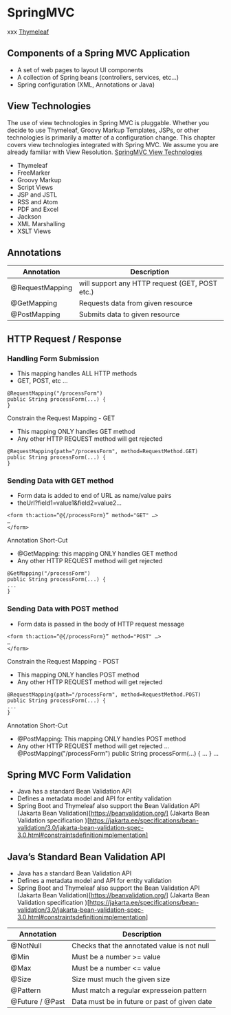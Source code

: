 # SpringMVC
xxx
[Thymeleaf](www.thymeleaf.org)

## Components of a Spring MVC Application
- A set of web pages to layout UI components
- A collection of Spring beans (controllers, services, etc…)
- Spring configuration (XML, Annotations or Java)

## View Technologies
The use of view technologies in Spring MVC is pluggable. Whether you decide to use Thymeleaf, Groovy Markup Templates, JSPs, or other technologies is primarily a matter of a configuration change. This chapter covers view technologies integrated with Spring MVC. We assume you are already familiar with View Resolution.
[SpringMVC View Technologies](https://docs.spring.io/spring-framework/reference/web/webmvc-view.html)

- Thymeleaf
- FreeMarker
- Groovy Markup
- Script Views
- JSP and JSTL
- RSS and Atom
- PDF and Excel
- Jackson
- XML Marshalling
- XSLT Views

## Annotations

| Annotation | Description |
| --- | --- |
| @RequestMapping | will support any HTTP request (GET, POST etc.) |
| @GetMapping | Requests data from given resource |
| @PostMapping | Submits data to given resource |

## HTTP Request / Response
### Handling Form Submission
- This mapping handles ALL HTTP methods
- GET, POST, etc …
```
@RequestMapping("/processForm")
public String processForm(...) {
}
```
Constrain the Request Mapping - GET
- This mapping ONLY handles GET method
- Any other HTTP REQUEST method will get rejected
```
@RequestMapping(path="/processForm", method=RequestMethod.GET)
public String processForm(...) {
}
```

### Sending Data with GET method
- Form data is added to end of URL as name/value pairs
- theUrl?field1=value1&field2=value2…
```
<form th:action=“@{/processForm}” method="GET" …>
…
</form>
```

Annotation Short-Cut
- @GetMapping: this mapping ONLY handles GET method
- Any other HTTP REQUEST method will get rejected
```
@GetMapping("/processForm")
public String processForm(...) {
...
}
```

### Sending Data with POST method
- Form data is passed in the body of HTTP request message
```
<form th:action=“@{/processForm}” method="POST" …>
…
</form>
```
Constrain the Request Mapping - POST
- This mapping ONLY handles POST method
- Any other HTTP REQUEST method will get rejected
```
@RequestMapping(path="/processForm", method=RequestMethod.POST)
public String processForm(...) {
...
}
```

Annotation Short-Cut
- @PostMapping: This mapping ONLY handles POST method
- Any other HTTP REQUEST method will get rejected
...
@PostMapping("/processForm")
public String processForm(...) {
...
}
...

## Spring MVC Form Validation
- Java has a standard Bean Validation API
- Defines a metadata model and API for entity validation
- Spring Boot and Thymeleaf also support the Bean Validation API
(Jakarta Bean Validation)[https://beanvalidation.org/] (Jakarta Bean Validation specification
)[https://jakarta.ee/specifications/bean-validation/3.0/jakarta-bean-validation-spec-3.0.html#constraintsdefinitionimplementation]

## Java’s Standard Bean Validation API
- Java has a standard Bean Validation API
- Defines a metadata model and API for entity validation
- Spring Boot and Thymeleaf also support the Bean Validation API
(Jakarta Bean Validation)[https://beanvalidation.org/] (Jakarta Bean Validation specification
)[https://jakarta.ee/specifications/bean-validation/3.0/jakarta-bean-validation-spec-3.0.html#constraintsdefinitionimplementation]

| Annotation | Description |
| --- | --- |
| @NotNull | Checks that the annotated value is not null |
| @Min | Must be a number >= value |
| @Max | Must be a number <= value |
| @Size | Size must much the given size |
| @Pattern | Must match a regular expresseion pattern |
| @Future / @Past | Data must be in future or past of given date |






